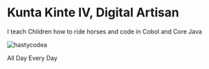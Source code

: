 <h1>Kunta Kinte IV, Digital Artisan</h1>
<p> I teach Children how to ride horses and code in Cobol and Core Java</p>
<p><img align="center" src="https://github-readme-streak-stats.herokuapp.com/?user=hastycodea&" alt="hastycodea" /></p>
<p>All Day Every Day</p>
